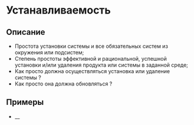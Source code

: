 # Устанавливаемость
## Описание
- Простота установки системы и все обязательных систем из окружения или подсистем;
- Степень простоты эффективной и рациональной, успешной установки и/или удаления продукта или системы в заданной среде;
- Как просто должна осуществляться установка или удаление системы ?
- Как просто она должна обновляться ?
## Примеры
- __